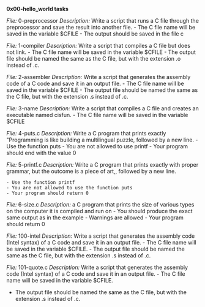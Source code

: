 **0x00-hello_world tasks**

*File:* 0-preprocessor
*Description:* Write a script that runs a C file through the preprocessor and save the result into another file.
	- The C file name will be saved in the variable $CFILE
	- The output should be saved in the file c

*File:* 1-compiler
*Description:* Write a script that compiles a C file but does not link.
	- The C file name will be saved in the variable $CFILE
	- The output file should be named the same as the C file, but with the extension .o instead of .c.

*File:* 2-assembler
*Description:* Write a script that generates the assembly code of a C code and save it in an output file.
	- The C file name will be saved in the variable $CFILE
	- The output file should be named the same as the C file, but with the extension .s instead of .c. 

*File:* 3-name
*Description:* Write a script that compiles a C file and creates an executable named cisfun.
	- The C file name will be saved in the variable $CFILE

*File:* 4-puts.c
*Description:* Write a C program that prints exactly "Programming is like building a multilingual puzzle, followed by a new line.
	- Use the function puts
	- You are not allowed to use printf
	- Your program should end with the value 0

*File:* 5-printf.c
*Description:* Write a C program that prints exactly with proper grammar, but the outcome is a piece of art,, followed by a new line.

    - Use the function printf
    - You are not allowed to use the function puts
    - Your program should return 0

*File:* 6-size.c
*Description:*  a C program that prints the size of various types on the computer it is compiled and run on
	- You should produce the exact same output as in the example
	- Warnings are allowed
	- Your program should return 0

*File:* 100-intel
*Description:* Write a script that generates the assembly code (Intel syntax) of a C code and save it in an output file.
    - The C file name will be saved in the variable $CFILE.
    - The output file should be named the same as the C file, but with the extension .s instead of .c. 

*File:* 101-quote.c
*Description:* Write a script that generates the assembly code (Intel syntax) of a C code and save it in an output file.
    - The C file name will be saved in the variable $CFILE.
   -  The output file should be named the same as the C file, but with the extension .s instead of .c. 

